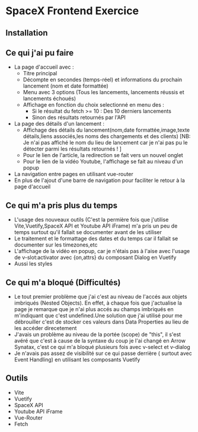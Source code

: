 # SpaceX Frontend Exercice

## Installation

## Ce qui j'ai pu faire 
- La page d'accueil avec :
  - Titre principal
  - Décompte en secondes (temps-réel) et informations du prochain lancement (nom et date formattée)
  - Menu avec 3 options (Tous les lancements, lancements réussis et lancements échoués)
  - Affichage en fonction du choix selectionné en menu des :
    - Si le résultat du fetch >= 10 : Des 10 derniers lancements
    - Sinon des résultats retournés par l'API
- La page des détails d'un lancement :
  - Affichage des détails du lancement(nom,date formattée,image,texte détails,liens associés,les noms des chargements et des clients) [NB: Je n'ai pas affiché le nom du lieu de lancement car je n'ai pas pu le détecter parmi les résultats retournés ! ]
  - Pour le lien de l'article, la redirection se fait vers un nouvel onglet
  - Pour le lien de la vidéo Youtube, l'affichage se fait au niveau d'un popup
- La navigation entre pages en utilisant vue-router
- En plus de l'ajout d'une barre de navigation pour faciliter le retour à la page d'accueil
## Ce qui m'a pris plus du temps 
- L'usage des nouveaux outils (C'est la permière fois que j'utilise Vite,Vuetify,SpaceX API et Youtube API iFrame) m'a pris un peu de temps surtout qu'il fallait se documenter avant de les utiliser
- Le traitement et le formattage des dates et du temps car il fallait se documenter sur les timezones,etc
- L'affichage de la vidéo en popup, car je n'étais pas à l'aise avec l'usage de v-slot:activator avec {on,attrs} du composant Dialog en Vuetify
- Aussi les styles
## Ce qui m'a bloqué (Difficultés)
- Le tout premier problème que j'ai c'est au niveau de l'accés aux objets imbriqués (Nested Objects). En effet, à chaque fois que j'actualise la page je remarque que je n'ai plus accés au champs imbriqués en m'indiquant que c'est undefined.Une solution que j'ai utilisé pour me débrouiller c'est de stocker ces valeurs dans Data Properties au lieu de les accéder direcetement
- J'avais un problème au niveau de la portée (scope) de "this", il s'est avéré que c'est à cause de la syntaxe du coup je l'ai changé en Arrow Synatax, c'est ce qui m'a bloqué plusieurs fois avec v-select et v-dialog
- Je n'avais pas assez de visibilité sur ce qui passe derrière ( surtout avec Event Handling) en utilisant les composants Vuetify

## Outils 
- Vite
- Vuetify
- SpaceX API
- Youtube API iFrame
- Vue-Router
- Fetch
